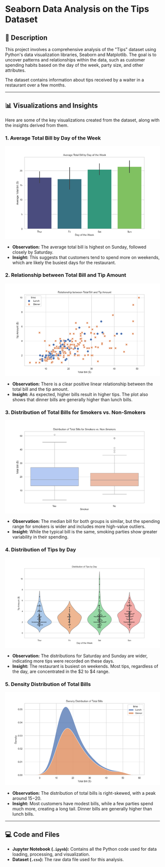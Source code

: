 # Seaborn Data Analysis on the Tips Dataset

## 📜 Description

This project involves a comprehensive analysis of the "Tips" dataset using Python's data visualization libraries, Seaborn and Matplotlib. The goal is to uncover patterns and relationships within the data, such as customer spending habits based on the day of the week, party size, and other attributes.

The dataset contains information about tips received by a waiter in a restaurant over a few months.

---

## 📊 Visualizations and Insights

Here are some of the key visualizations created from the dataset, along with the insights derived from them.

### 1. Average Total Bill by Day of the Week

![Average Bill by Day](avg_bill_by_day.png)

* **Observation:** The average total bill is highest on Sunday, followed closely by Saturday.
* **Insight:** This suggests that customers tend to spend more on weekends, which are likely the busiest days for the restaurant.

### 2. Relationship between Total Bill and Tip Amount

![Bill vs Tip Scatter Plot](bill_vs_tip_scatter.png)

* **Observation:** There is a clear positive linear relationship between the total bill and the tip amount.
* **Insight:** As expected, higher bills result in higher tips. The plot also shows that dinner bills are generally higher than lunch bills.

### 3. Distribution of Total Bills for Smokers vs. Non-Smokers

![Bill Distribution by Smoker](bill_dist_smoker.png)

* **Observation:** The median bill for both groups is similar, but the spending range for smokers is wider and includes more high-value outliers.
* **Insight:** While the typical bill is the same, smoking parties show greater variability in their spending.

### 4. Distribution of Tips by Day

![Tip Distribution by Day](tip_dist_by_day.png)

* **Observation:** The distributions for Saturday and Sunday are wider, indicating more tips were recorded on these days.
* **Insight:** The restaurant is busiest on weekends. Most tips, regardless of the day, are concentrated in the $2 to $4 range.

### 5. Density Distribution of Total Bills

![Bill Density Plot](bill_kde.png)

* **Observation:** The distribution of total bills is right-skewed, with a peak around $15-$20.
* **Insight:** Most customers have modest bills, while a few parties spend much more, creating a long tail. Dinner bills are generally higher than lunch bills.

---

## 💻 Code and Files

* **Jupyter Notebook (`.ipynb`):** Contains all the Python code used for data loading, processing, and visualization.
* **Dataset (`.csv`):** The raw data file used for this analysis.
